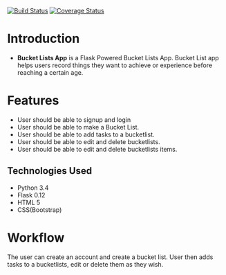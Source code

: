 [![Build Status](https://travis-ci.org/rnjane/BucketLists.svg?branch=master)](https://travis-ci.org/rnjane/BucketLists)
[![Coverage Status](https://coveralls.io/repos/github/rnjane/BucketLists/badge.svg?branch=master)](https://coveralls.io/github/rnjane/BucketLists?branch=master)
# Introduction

* **Bucket Lists App** is a Flask Powered Bucket Lists App. Bucket List app helps users record things they want to achieve or experience before reaching a certain age.

# Features
  * User should be able to signup and login
  * User should be able to make a Bucket List.
  * User should be able to add tasks to a bucketlist.
  * User should be able to edit and delete bucketlists.
  * User should be able to edit and delete bucketlists items.
  
## Technologies Used
 * Python 3.4
 * Flask 0.12
 * HTML 5
 * CSS(Bootstrap)

# Workflow
The user can create an account and create a bucket list. User then adds tasks to a bucketlists, edit or delete them as they wish.


